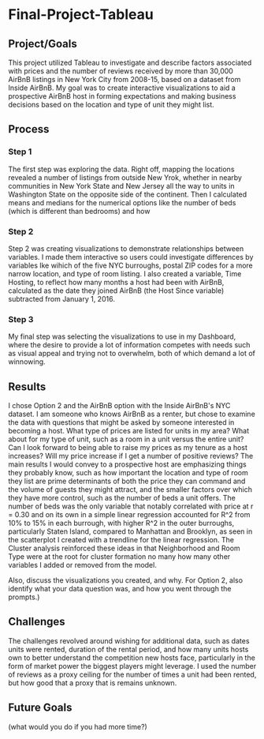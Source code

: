 # Final-Project-Tableau

## Project/Goals
This project utilized Tableau to investigate and describe factors associated with prices and the number of reviews received by more than 30,000 AirBnB listings in New York City from 2008-15, based on a dataset from Inside AirBnB. My goal was to create interactive visualizations to aid a prospective AirBnB host in forming expectations and making business decisions based on the location and type of unit they might list.

## Process
### Step 1
The first step was exploring the data. Right off, mapping the locations revealed a number of listings from outside New Yrok, whether in nearby communities in New York State and New Jersey all the way to units in Washington State on the opposite side of the continent. Then I calculated means and medians for the numerical options like the number of beds (which is different than bedrooms) and how 
### Step 2
Step 2 was creating visualizations to demonstrate relationships between variables. I made them interactive so users could investigate differences by variables lke wihich of the five NYC burroughs, postal ZIP codes for a more narrow location, and type of room listing. I also created a variable, Time Hosting, to reflect how many months a host had been with AirBnB, calculated as the date they joined AirBnB (the Host Since variable) subtracted from January 1, 2016.
### Step 3
My final step was selecting the visualizations to use in my Dashboard, where the desire to provide a lot of information competes with needs such as visual appeal and trying not to overwhelm, both of which demand a lot of winnowing.

## Results
I chose Option 2 and the AirBnB option with the Inside AirBnB's NYC dataset. I am someone who knows AirBnB as a renter, but chose to examine the data with questions that might be asked by someone interested in becoming a host. What type of prices are listed for units in my area? What about for my type of unit, such as a room in a unit versus the entire unit? Can I look forward to being able to raise my prices as my tenure as a host increases? Will my price increase if I get a number of positive reviews? 
The main results I would convey to a prospective host are emphasizing things they probably know, such as how important the location and type of room they list are prime determinants of both the price they can command and the volume of guests they might attract, and the smaller factors over which they have more control, such as the number of beds a unit offers. The number of beds was the only variable that notably correlated with price at r = 0.30 and on its own in a simple linear regression accounted for R^2 from 10% to 15% in each burrough, with higher R^2 in the outer burroughs, particularly Staten Island, compared to Manhattan and Brooklyn, as seen in the scatterplot I created with a trendline for the linear regression.
The Cluster analysis reinforced these ideas in that Neighborhood and Room Type were at the root for cluster formation no many how many other variables I added or removed from the model.

Also, discuss the visualizations you created, and why. For Option 2, also identify what your data question was, and how you went through the prompts.)

## Challenges 
The challenges revolved around wishing for additional data, such as dates units were rented, duration of the rental period, and how many units hosts own to better understand the competition new hosts face, particularly in the form of market power the biggest players might leverage. I used the number of reviews as a proxy ceiling for the number of times a unit had been rented, but how good that a proxy that is remains unknown.

## Future Goals
(what would you do if you had more time?)
